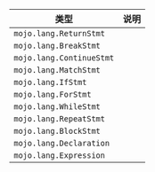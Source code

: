 | 类型 | 说明 |
|---|---|
| `mojo.lang.ReturnStmt` |  |
| `mojo.lang.BreakStmt` |  |
| `mojo.lang.ContinueStmt` |  |
| `mojo.lang.MatchStmt` |  |
| `mojo.lang.IfStmt` |  |
| `mojo.lang.ForStmt` |  |
| `mojo.lang.WhileStmt` |  |
| `mojo.lang.RepeatStmt` |  |
| `mojo.lang.BlockStmt` |  |
| `mojo.lang.Declaration` |  |
| `mojo.lang.Expression` |  |

